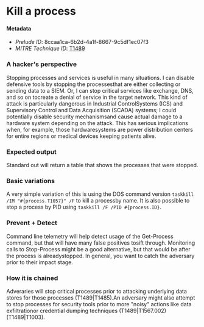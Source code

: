 
# Kill a process

#### Metadata

- *Prelude ID*: 8ccaa1ca-6b2d-4a1f-8667-9c5df1ec07f3
- *MITRE Technique ID*: [T1489](https://attack.mitre.org/techniques/T1489/)

### A hacker's perspective

Stopping processes and services is useful in many situations. I can disable defensive tools by stopping the processesthat are either collecting or sending data to a SIEM. Or, I can stop critical services like exchange, DNS, and so on tocreate a denial of service in the target network. This kind of attack is particularly dangerous in Industrial ControlSystems (ICS) and Supervisory Control and Data Acquisition (SCADA) systems; I could potentially disable security mechanismsand cause actual damage to a hardware system depending on the attack. This has serious implications when, for example, those hardwaresystems are power distribution centers for entire regions or medical devices keeping patients alive.

### Expected output

Standard out will return a table that shows the processes that were stopped.

### Basic variations

A very simple variation of this is using the DOS command version `taskkill /IM "#{process.T1057}" /F` to kill a processby name. It is also possible to stop a process by PID using `taskkill /F /PID #{process.ID}`.

### Prevent + Detect

Command line telemetry will help detect usage of the Get-Process command, but that will have many false positives tosift through. Monitoring calls to Stop-Process might be a good alternative, but that would be after the process is alreadystopped. In general, you want to catch the adversary prior to their impact stage.

### How it is chained

Adveraries will stop critical processes prior to attacking underlying data stores for those processes (T1489|T1485).An adversary might also attempt to stop processes for security tools prior to more "noisy" actions like data exfiltrationor credential dumping techniques (T1489|T1567.002) (T1489|T1003).
